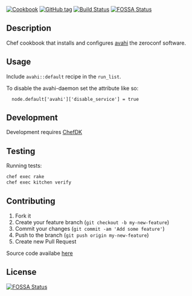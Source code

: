 [![Cookbook](http://img.shields.io/cookbook/v/avahi.svg)](https://supermarket.chef.io/cookbooks/avahi)
[![GitHub tag](https://img.shields.io/github/tag/pwelch/chef-avahi.svg)](https://github.com/pwelch/chef-avahi/releases)
[![Build Status](https://secure.travis-ci.org/pwelch/chef-avahi.svg)](http://travis-ci.org/pwelch/chef-avahi)
[![FOSSA Status](https://app.fossa.io/api/projects/git%2Bgithub.com%2Fpwelch%2Fchef-avahi.svg?type=shield)](https://app.fossa.io/projects/git%2Bgithub.com%2Fpwelch%2Fchef-avahi?ref=badge_shield)

## Description
Chef cookbook that installs and configures [avahi](http://avahi.org/) the zeroconf software.

## Usage
Include `avahi::default` recipe in the `run_list`.

To disable the avahi-daemon set the attribute like so:
```
  node.default['avahi']['disable_service'] = true
```

## Development

Development requires [ChefDK](https://downloads.chef.io/chefdk)

## Testing

Running tests:
```bash
chef exec rake
chef exec kitchen verify
```

## Contributing
1. Fork it
2. Create your feature branch (`git checkout -b my-new-feature`)
3. Commit your changes (`git commit -am 'Add some feature'`)
4. Push to the branch (`git push origin my-new-feature`)
5. Create new Pull Request

Source code availabe [here](https://github.com/pwelch/chef-avahi)


## License
[![FOSSA Status](https://app.fossa.io/api/projects/git%2Bgithub.com%2Fpwelch%2Fchef-avahi.svg?type=large)](https://app.fossa.io/projects/git%2Bgithub.com%2Fpwelch%2Fchef-avahi?ref=badge_large)